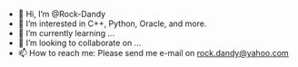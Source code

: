 - 👋 Hi, I’m @Rock-Dandy
- 👀 I’m interested in C++, Python, Oracle, and more.
- 🌱 I’m currently learning ...
- 💞️ I’m looking to collaborate on ...
- 📫 How to reach me:
  Please send me e-mail on rock.dandy@yahoo.com

<!---
Rock-Dandy/Rock-Dandy is a ✨ special ✨ repository because its `README.md` (this file) appears on your GitHub profile.
You can click the Preview link to take a look at your changes.
--->
